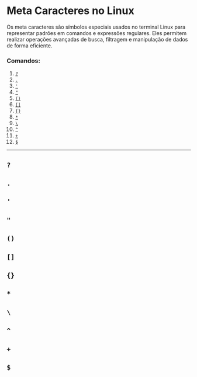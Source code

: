 # Meta Caracteres no Linux

Os meta caracteres são símbolos especiais usados no terminal Linux para representar padrões em comandos e expressões regulares. Eles permitem realizar operações avançadas de busca, filtragem e manipulação de dados de forma eficiente.

### Comandos:

1. [`?`](#?)
2. [`.`](#.)
3. [`'`](#')
4. [`"`](#")
5. [`()`](#())
6. [`[]`](#[])
7. [`{}`](#{})
8. [`*`](#*)
9. [`\`](#\\)
10. [`^`](#^)
11. [`+`](#+)
12. [`$`](#`$`)

---

## `?`

## `.`

## `'`

## `"`

## `()`

## `[]`

## `{}`

## `*`

## `\`

## `^`

## `+`

## `$`

